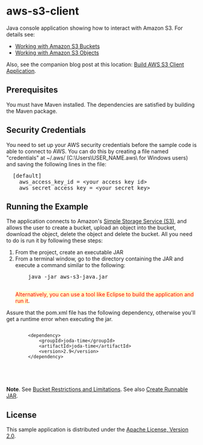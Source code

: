 # aws-s3-client
Java console application showing how to interact with Amazon S3.
For details see:
<ul>
	<li><a href="http://docs.aws.amazon.com/AmazonS3/latest/dev/UsingBucket.html" target="_blank">Working with Amazon S3 Buckets</a></li>
	<li><a href="http://docs.aws.amazon.com/AmazonS3/latest/dev/UsingObjects.html" target="_blank">Working with Amazon S3 Objects</a></li>
</ul>

Also, see the companion blog post at this location: <a href="http://acloudysky.com/build-aws-s3-client-application/" target="_blank">Build AWS S3 
Client Application</a>.

<h2>Prerequisites</h2>
You must have Maven installed. The dependencies are satisfied by building the Maven package.

<h2>Security Credentials</h2>
You need to set up your AWS security credentials before the sample code is able to connect to AWS. You can do this by creating a file named "credentials" at ~/.aws/ (C:\Users\USER_NAME.aws\ for Windows users) and saving the following lines in the file:

<pre>
  [default]
    aws_access_key_id = &lt;your access key id&gt;
    aws_secret_access_key = &lt;your secret key&gt;
</pre>

<h2>Running the Example</h2>
The application connects to Amazon's <a href="http://aws.amazon.com/s3" target="_blank">Simple Storage Service (S3)</a>, and allows the user to create a bucket, upload an object into the bucket, download the object, delete the object and delete the bucket. All you need to do is run it by following these steps:
<ol>
	<li>From the project, create an executable JAR</li>
	<li>From a terminal window, go to the directory containing the JAR and execute a command similar to 
	the following:   
	<pre>
  	java -jar aws-s3-java.jar
	</pre>	
	<span style="background-color: #ffffcc; color:red">Alternatively, you can use a tool like Eclipse to build the application and run it</span>.
	</li>
</ol>

<p>
Assure that the pom.xml file has the following dependency, otherwise you'll get a runtime error when executing the jar. 
<code>
	<pre>
		&lt;dependency&gt;
			&lt;groupId&gt;joda-time&lt;/groupId&gt;
			&lt;artifactId&gt;joda-time&lt;/artifactId&gt;
			&lt;version&gt;2.9&lt;/version&gt;
		&lt;/dependency&gt;
	</pre>
	
</code>
</p>
<p>
	<b>Note</b>.  See <a href="http://docs.aws.amazon.com/AmazonS3/latest/dev/BucketRestrictions.html" target="_blank">Bucket Restrictions and Limitations</a>. See also <a href="http://acloudysky.com/cloud-application-common-tasks/#createrunnablejar" target="_blank">Create Runnable JAR</a>.
</p>

<h2>License</h2>
This sample application is distributed under the <a href="http://www.apache.org/licenses/LICENSE-2.0" target="_blank">Apache License, Version 2.0</a>.

